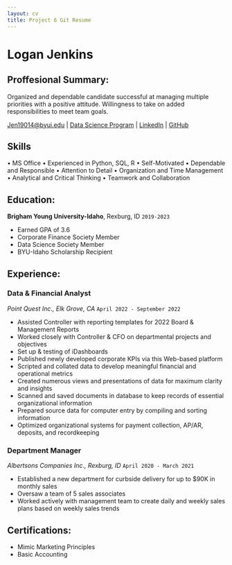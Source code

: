 ```yaml
---
layout: cv
title: Project 6 Git Resume
---
```

# Logan Jenkins

## Proffesional Summary:
Organized and dependable candidate successful at managing multiple priorities with a positive attitude. Willingness to take on added responsibilities to meet team goals.

<div id="webaddress">
<a href="Jen19014@byui.edu">Jen19014@byui.edu</a>
| <a href="https://byuidatascience.github.io/development.html">Data Science Program</a>
| <a href="https://www.linkedin.com/in/logan-jenkins-0912y/">LinkedIn</a>
| <a href="https://github.com/byuids-resumes">GitHub</a>
</div>

<!-- https://www.monique.tech/the-art-of-markdown -->

## Skills

• MS Office
• Experienced in Python, SQL, R
• Self-Motivated
• Dependable and Responsible
• Attention to Detail
• Organization and Time Management
• Analytical and Critical Thinking
• Teamwork and Collaboration

## Education:

__Brigham Young University-Idaho__, Rexburg, ID
`2019-2023`

- Earned GPA of 3.6
- Corporate Finance Society Member
- Data Science Society Member
- BYU-Idaho Scholarship Recipient

## Experience:

### Data & Financial Analyst

_Point Quest Inc., Elk Grove, CA_
`April 2022 - September 2022`

- Assisted Controller with reporting templates for 2022 Board & Management Reports
- Worked closely with Controller & CFO on departmental projects and objectives
- Set up & testing of iDashboards
-   Published newly developed corporate KPIs via this Web-based platform
-   Scripted and collated data to develop meaningful financial and operational metrics
-   Created numerous views and presentations of data for maximum clarity and insights
- Scanned and saved documents in database to keep records of essential organizational information
- Prepared source data for computer entry by compiling and sorting information
- Optimized organizational systems for payment collection, AP/AR, deposits, and recordkeeping

### Department Manager

_Albertsons Companies Inc., Rexburg, ID_
`April 2020 - March 2021`

- Established a new department for curbside delivery for up to $90K in monthly sales
- Oversaw a team of 5 sales associates
- Worked actively with management team to create daily and weekly sales plans based on weekly sales trends


## Certifications:

- Mimic Marketing Principles
- Basic Accounting

<!-- ### Footer

Last updated: May 2013 -->


